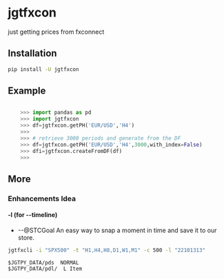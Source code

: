 

# jgtfxcon

just getting prices from fxconnect


## Installation
```sh
pip install -U jgtfxcon
```

## Example

```py

    >>> import pandas as pd
    >>> import jgtfxcon
    >>> df=jgtfxcon.getPH('EUR/USD','H4')
    >>>
    >>> # retrieve 3000 periods and generate from the DF
    >>> df=jgtfxcon.getPH('EUR/USD','H4',3000,with_index=False)
    >>> dfi=jgtfxcon.createFromDF(df)
    >>>

```

## More


### Enhancements Idea

#### -l (for --timeline)

* --@STCGoal An easy way to snap a moment in time and save it to our store.

```sh
jgtfxcli -i "SPX500" -t "H1,H4,H8,D1,W1,M1" -c 500 -l "22101313"

```

```
$JGTPY_DATA/pds  NORMAL
$JGTPY_DATA/pdl/  L Item

```